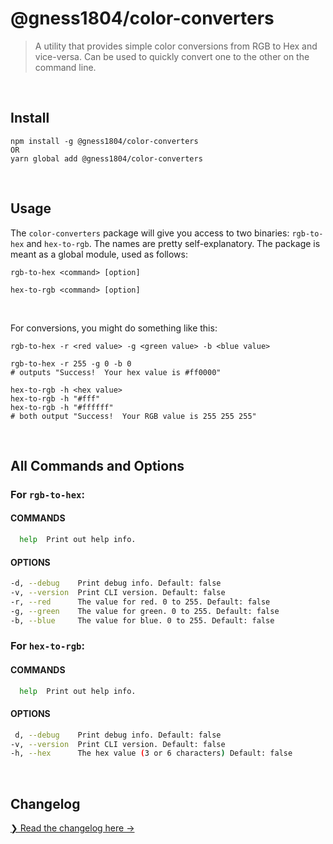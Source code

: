 # @gness1804/color-converters

> A utility that provides simple color conversions from RGB to Hex and vice-versa. Can be used to quickly convert one to the other on the command line.

<br />

## Install

```
npm install -g @gness1804/color-converters
OR
yarn global add @gness1804/color-converters
```

<br />

## Usage
The `color-converters` package will give you access to two binaries: `rgb-to-hex` and `hex-to-rgb`. The names are pretty self-explanatory. The package is meant as a global module, used as follows:

```shell
rgb-to-hex <command> [option]
```

```shell
hex-to-rgb <command> [option]
```

<br />

For conversions, you might do something like this:

```shell
rgb-to-hex -r <red value> -g <green value> -b <blue value>

rgb-to-hex -r 255 -g 0 -b 0
# outputs "Success!  Your hex value is #ff0000"
```

```shell
hex-to-rgb -h <hex value>
hex-to-rgb -h "#fff"
hex-to-rgb -h "#ffffff"
# both output "Success!  Your RGB value is 255 255 255"
```

<br />

## All Commands and Options

### For `rgb-to-hex`:

#### COMMANDS

```sh
  help  Print out help info.
```

#### OPTIONS
```sh
-d, --debug    Print debug info. Default: false
-v, --version  Print CLI version. Default: false
-r, --red      The value for red. 0 to 255. Default: false
-g, --green    The value for green. 0 to 255. Default: false
-b, --blue     The value for blue. 0 to 255. Default: false
```

### For `hex-to-rgb`:

#### COMMANDS

```sh
  help  Print out help info.
```

#### OPTIONS
```sh
 d, --debug    Print debug info. Default: false
-v, --version  Print CLI version. Default: false
-h, --hex      The hex value (3 or 6 characters) Default: false
```

<br />

## Changelog

[❯ Read the changelog here →](CHANGELOG.md)
